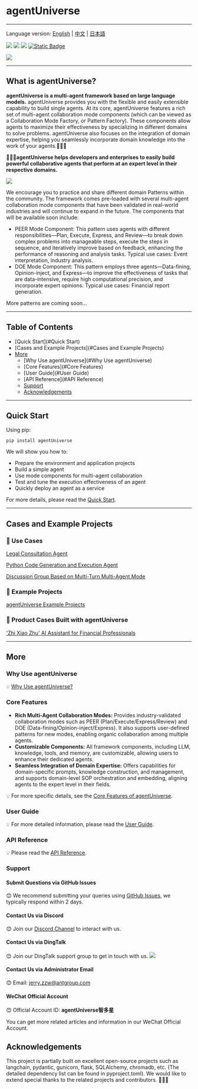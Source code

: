 # agentUniverse
****************************************
Language version: [English](./README.md) | [中文](./README_zh.md) | [日本語](./README_jp.md)

![](https://img.shields.io/badge/framework-agentUniverse-pink)
![](https://img.shields.io/badge/python-3.10%2B-blue?logo=Python)
[![](https://img.shields.io/badge/%20license-Apache--2.0-yellow)](LICENSE)
[![Static Badge](https://img.shields.io/badge/pypi-v0.0.9-blue?logo=pypi)](https://pypi.org/project/agentUniverse/)

![](docs/guidebook/_picture/logo_bar.jpg)
****************************************

## What is agentUniverse?

**agentUniverse is a multi-agent framework based on large language models.** agentUniverse provides you with the flexible and easily extensible capability to build single agents. At its core, agentUniverse features a rich set of multi-agent collaboration mode components (which can be viewed as a Collaboration Mode Factory, or Pattern Factory). These components allow agents to maximize their effectiveness by specializing in different domains to solve problems. agentUniverse also focuses on the integration of domain expertise, helping you seamlessly incorporate domain knowledge into the work of your agents.🎉🎉🎉

**🌈🌈🌈agentUniverse helps developers and enterprises to easily build powerful collaborative agents that perform at an expert level in their respective domains.**

![](docs/guidebook/_picture/agent_universe_framework_resize.jpg)

We encourage you to practice and share different domain Patterns within the community. The framework comes pre-loaded with several multi-agent collaboration mode components that have been validated in real-world industries and will continue to expand in the future. The components that will be available soon include:

* PEER Mode Component: This pattern uses agents with different responsibilities—Plan, Execute, Express, and Review—to break down complex problems into manageable steps, execute the steps in sequence, and iteratively improve based on feedback, enhancing the performance of reasoning and analysis tasks. Typical use cases: Event interpretation, industry analysis.
* DOE Mode Component: This pattern employs three agents—Data-fining, Opinion-inject, and Express—to improve the effectiveness of tasks that are data-intensive, require high computational precision, and incorporate expert opinions. Typical use cases: Financial report generation.

More patterns are coming soon...

****************************************
## Table of Contents
* [Quick Start](#Quick Start)
* [Cases and Example Projects](#Cases and Example Projects)
* [More](#More)
  * [Why Use agentUniverse](#Why Use agentUniverse)
  * [Core Features](#Core Features)
  * [User Guide](#User Guide)
  * [API Reference](#API Reference)
  * [Support](#Support)
  * [Acknowledgements](#Acknowledgements)
****************************************
## Quick Start
Using pip:
```shell
pip install agentUniverse
```

We will show you how to:

* Prepare the environment and application projects
* Build a simple agent
* Use mode components for multi-agent collaboration
* Test and tune the execution effectiveness of an agent
* Quickly deploy an agent as a service

For more details, please read the [Quick Start](./docs/guidebook/en/1_3_Quick_Start.md).

****************************************
## Cases and Example Projects
### 🌟 Use Cases
[Legal Consultation Agent](./docs/guidebook/en/7_1_1_Legal_Consultation_Case.md)

[Python Code Generation and Execution Agent](./docs/guidebook/en/7_1_1_Python_Auto_Runner.md)

[Discussion Group Based on Multi-Turn Multi-Agent Mode](./docs/guidebook/en/6_2_1_Discussion_Group.md)

### 🌟 Example Projects
[agentUniverse Example Projects](sample_standard_app)

### 🌟 Product Cases Built with agentUniverse
['Zhi Xiao Zhu' AI Assistant for Financial Professionals](https://zhu.alipay.com/)
****************************************
## More
### Why Use agentUniverse
💡 [Why Use agentUniverse?](./docs/guidebook/en/1_Why_Use_agentUniverse.md)

### Core Features

* **Rich Multi-Agent Collaboration Modes:** Provides industry-validated collaboration modes such as PEER (Plan/Execute/Express/Review) and DOE (Data-fining/Opinion-inject/Express). It also supports user-defined patterns for new modes, enabling organic collaboration among multiple agents.
* **Customizable Components:** All framework components, including LLM, knowledge, tools, and memory, are customizable, allowing users to enhance their dedicated agents.
* **Seamless Integration of Domain Expertise:** Offers capabilities for domain-specific prompts, knowledge construction, and management, and supports domain-level SOP orchestration and embedding, aligning agents to the expert level in their fields.

💡 For more specific details, see the [Core Features of agentUniverse](./docs/guidebook/en/1_Core_Features.md).

### User Guide
💡 For more detailed information, please read the [User Guide](./docs/guidebook/en/0_index.md).

### API Reference
💡 Please read the [API Reference](https://agentuniverse.readthedocs.io/en/latest/).

### Support
#### Submit Questions via GitHub Issues
😊 We recommend submitting your queries using [GitHub Issues](https://github.com/alipay/agentUniverse/issues), we typically respond within 2 days.

#### Contact Us via Discord
😊 Join our [Discord Channel](https://discord.gg/VfhEvJzQ) to interact with us.

#### Contact Us via DingTalk
😊 Join our DingTalk support group to get in touch with us.
![](./docs/guidebook/_picture/dingtalk_util20250429.png)

#### Contact Us via Administrator Email
😊 Email: [jerry.zzw@antgroup.com](mailto:jerry.zzw@antgroup.com)

#### WeChat Official Account

😊 Official Account ID: **agentUniverse智多星** 

You can get more related articles and information in our WeChat Official Account.

## Acknowledgements
This project is partially built on excellent open-source projects such as langchain, pydantic, gunicorn, flask, SQLAlchemy, chromadb, etc. (The detailed dependency list can be found in pyproject.toml). We would like to extend special thanks to the related projects and contributors. 🙏🙏🙏
